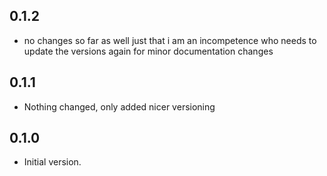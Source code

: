 ## 0.1.2

- no changes so far as well just that i am an incompetence who needs to update the versions again for minor documentation changes

## 0.1.1

- Nothing changed, only added nicer versioning

## 0.1.0

- Initial version.
